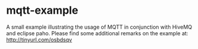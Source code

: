# mqtt-example
A small example illustrating the usage of MQTT in conjunction with HiveMQ and eclipse paho. Please find some additional remarks on the example at: http://tinyurl.com/osbdsqv
